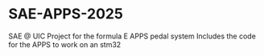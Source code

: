 # SAE-APPS-2025
SAE @ UIC Project for the formula E APPS pedal system
Includes the code for the APPS to work on an stm32
